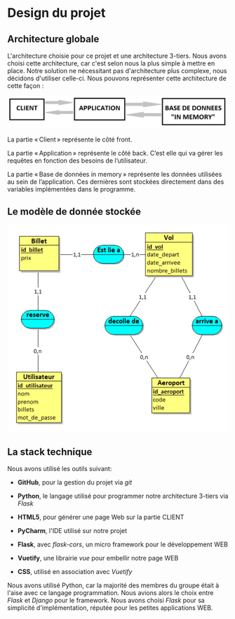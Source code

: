 # Design du projet

## Architecture globale

L'architecture choisie pour ce projet et une architecture 3-tiers.
Nous avons choisi cette architecture, car c'est selon nous la plus simple à mettre en place. Notre solution ne nécessitant pas d'architecture plus complexe, nous décidons d'utiliser celle-ci.
Nous pouvons représenter cette architecture de cette façon :

![image_3-tiers.png](./image_3-tiers.png)

La partie « Client » représente le côté front. 

La partie « Application » représente le côté back. C’est elle qui va gérer les requêtes en fonction des besoins de l’utilisateur. 

La partie « Base de données in memory » représente les données utilisées au sein de l’application. Ces dernières sont stockées directement dans des variables implémentées dans le programme. 

## Le modèle de donnée stockée

![image_3-tiers.png](./modele_donnees.png)

## La stack technique

Nous avons utilisé les outils suivant:
* **GitHub**, pour la gestion du projet via *git*
  
* **Python**, le langage utilisé pour programmer notre architecture 3-tiers via *Flask*
  
* **HTML5**, pour générer une page Web sur la partie CLIENT
  
* **PyCharm**, l'IDE utilisé sur notre projet
  
* **Flask**, avec *flask-cors*, un micro framework pour le développement WEB
  
* **Vuetify**, une librairie *vue* pour embellir notre page WEB
  
* **CSS**, utilisé en association avec *Vuetify*


Nous avons utilisé Python, car la majorité des membres du groupe était à l'aise avec ce langage programmation.
Nous avions alors le choix entre *Flask* et *Django* pour le framework. Nous avons choisi *Flask* pour sa simplicité d'implémentation, réputée pour les petites applications WEB.